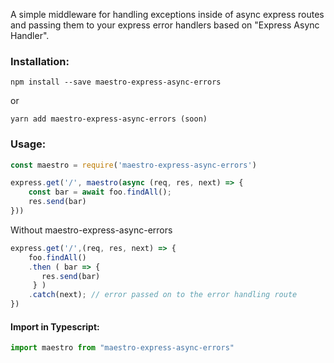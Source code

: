 A simple middleware for handling exceptions inside of async express routes and passing them to your express error handlers based on "Express Async Handler".

### Installation:

```
npm install --save maestro-express-async-errors
```
or
```
yarn add maestro-express-async-errors (soon)
```

### Usage:

```javascript
const maestro = require('maestro-express-async-errors')

express.get('/', maestro(async (req, res, next) => {
	const bar = await foo.findAll();
	res.send(bar)
}))
```

Without maestro-express-async-errors

```javascript
express.get('/',(req, res, next) => {
    foo.findAll()
    .then ( bar => {
       res.send(bar)
     } )
    .catch(next); // error passed on to the error handling route
})
```

#### Import in Typescript:

```javascript
import maestro from "maestro-express-async-errors"
```
